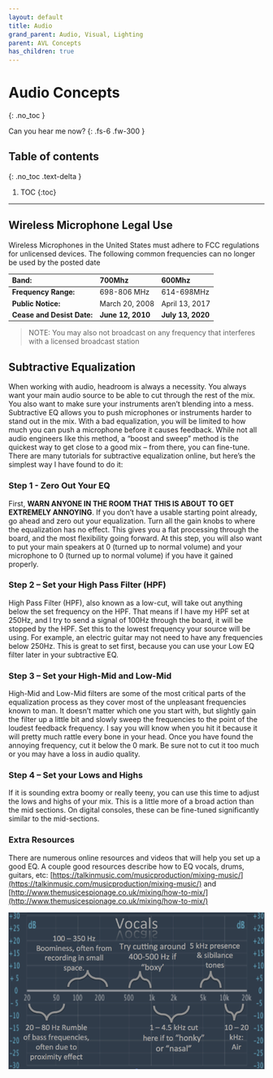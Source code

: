 ```yaml
---
layout: default
title: Audio
grand_parent: Audio, Visual, Lighting
parent: AVL Concepts
has_children: true
---
```

# Audio Concepts
{: .no_toc }

Can you hear me now?
{: .fs-6 .fw-300 }

## Table of contents
{: .no_toc .text-delta }

1. TOC
{:toc}

---
## Wireless Microphone Legal Use

Wireless Microphones in the United States must adhere to FCC regulations for unlicensed devices. The following common frequencies can no longer be used by the posted date

| **Band:** | 700Mhz | 600Mhz |
| :--- | :--- | :--- |
| **Frequency Range:** | 698-806 MHz | 614-698MHz |
| **Public Notice:** | March 20, 2008 | April 13, 2017 |
| **Cease and Desist Date:** | **June 12, 2010** | **July 13, 2020** |

> NOTE: You may also not broadcast on any frequency that interferes with a licensed broadcast station

## Subtractive Equalization

When working with audio, headroom is always a necessity. You always want your main audio source to be able to cut through the rest of the mix. You also want to make sure your instruments aren’t blending into a mess. Subtractive EQ allows you to push microphones or instruments harder to stand out in the mix. With a bad equalization, you will be limited to how much you can push a microphone before it causes feedback. While not all audio engineers like this method, a “boost and sweep” method is the quickest way to get close to a good mix – from there, you can fine-tune. There are many tutorials for subtractive equalization online, but here’s the simplest way I have found to do it:

### **Step 1 - Zero Out Your EQ**

First, **WARN ANYONE IN THE ROOM THAT THIS IS ABOUT TO GET EXTREMELY ANNOYING**. If you don’t have a usable starting point already, go ahead and zero out your equalization. Turn all the gain knobs to where the equalization has no effect. This gives you a flat processing through the board, and the most flexibility going forward. At this step, you will also want to put your main speakers at 0 \(turned up to normal volume\) and your microphone to 0 \(turned up to normal volume\) if you have it gained properly.

### **Step 2 – Set your High Pass Filter \(HPF\)**

High Pass Filter \(HPF\), also known as a low-cut, will take out anything below the set frequency on the HPF. That means if I have my HPF set at 250Hz, and I try to send a signal of 100Hz through the board, it will be stopped by the HPF. Set this to the lowest frequency your source will be using. For example, an electric guitar may not need to have any frequencies below 250Hz. This is great to set first, because you can use your Low EQ filter later in your subtractive EQ.

### **Step 3 – Set your High-Mid and Low-Mid**

High-Mid and Low-Mid filters are some of the most critical parts of the equalization process as they cover most of the unpleasant frequencies known to man. It doesn’t matter which one you start with, but slightly gain the filter up a little bit and slowly sweep the frequencies to the point of the loudest feedback frequency. I say you will know when you hit it because it will pretty much rattle every bone in your head. Once you have found the annoying frequency, cut it below the 0 mark. Be sure not to cut it too much or you may have a loss in audio quality.

### **Step 4 – Set your Lows and Highs**

If it is sounding extra boomy or really teeny, you can use this time to adjust the lows and highs of your mix. This is a little more of a broad action than the mid sections. On digital consoles, these can be fine-tuned significantly similar to the mid-sections.

### **Extra Resources**

There are numerous online resources and videos that will help you set up a good EQ. A couple good resources describe how to EQ vocals, drums, guitars, etc: [https://talkinmusic.com/musicproduction/mixing-music/](https://talkinmusic.com/musicproduction/mixing-music/) and [http://www.themusicespionage.co.uk/mixing/how-to-mix/](http://www.themusicespionage.co.uk/mixing/how-to-mix/)

![](/assets/avl-equalize.png)

